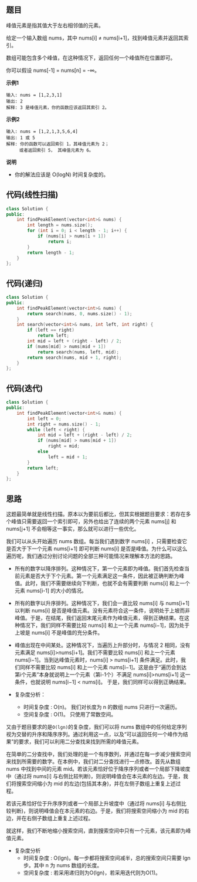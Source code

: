 ## 题目
峰值元素是指其值大于左右相邻值的元素。

给定一个输入数组 nums，其中 nums[i] ≠ nums[i+1]，找到峰值元素并返回其索引。

数组可能包含多个峰值，在这种情况下，返回任何一个峰值所在位置即可。

你可以假设 nums[-1] = nums[n] = -∞。

**示例1**
```
输入: nums = [1,2,3,1]
输出: 2
解释: 3 是峰值元素，你的函数应该返回其索引 2。
```

**示例2**
```
输入: nums = [1,2,1,3,5,6,4]
输出: 1 或 5 
解释: 你的函数可以返回索引 1，其峰值元素为 2；
     或者返回索引 5， 其峰值元素为 6。
```

**说明**
* 你的解法应该是 O(logN) 时间复杂度的。

## 代码(线性扫描)
```C++
class Solution {
public:
    int findPeakElement(vector<int>& nums) {
        int length = nums.size();
        for (int i = 0; i < length - 1; i++) {
            if (nums[i] > nums[i + 1])
                return i;
        }
        return length - 1;
    }
};
```

## 代码(递归)
```C++
class Solution {
public:
    int findPeakElement(vector<int>& nums) {
        return search(nums, 0, nums.size() - 1);
    }
    int search(vector<int>& nums, int left, int right) {
        if (left == right)
            return left;
        int mid = left + (right - left) / 2;
        if (nums[mid] > nums[mid + 1])
            return search(nums, left, mid);
        return search(nums, mid + 1, right);  
    }
};
```

## 代码(迭代)
```C++
class Solution {
public:
    int findPeakElement(vector<int>& nums) {
        int left = 0;
        int right = nums.size() - 1;
        while (left < right) {
            int mid = left + (right - left) / 2;
            if (nums[mid] > nums[mid + 1])
                right = mid;
            else
                left = mid + 1;
        }
        return left;
    }
};
```

## 思路

这题最简单就是线性扫描。原本以为要前后都比，但其实根据题目要求：若存在多个峰值只需要返回一个索引即可，另外也给出了连续的两个元素 nums[j] 和 nums[j+1] 不会相等这一事实，那么就可以进行一些优化。

我们可以从头开始遍历 nums 数组。每当我们遇到数字 nums[i] ，只需要检查它是否大于下一个元素 nums[i+1] 即可判断 nums[i] 是否是峰值。为什么可以这么遍历呢，我们通过分别讨论问题的全部三种可能情况来理解本方法的思路。

* 所有的数字以降序排列。这种情况下，第一个元素即为峰值。我们首先检查当前元素是否大于下个元素。第一个元素满足这一条件，因此被正确判断为峰值。此时，我们不需要继续向下判断，也就不会有需要判断 nums[i] 和上一个元素 nums[i-1] 的大小的情况。
* 所有的数字以升序排列。这种情况下，我们会一直比较 nums[i] 与 nums[i+1] 以判断 nums[i] 是否是峰值元素。没有元素符合这一条件，说明处于上坡而非峰值。于是，在结尾，我们返回末尾元素作为峰值元素，得到正确结果。在这种情况下，我们同样不需要比较 nums[i] 和上一个元素 nums[i−1]，因为处于上坡是 nums[i] 不是峰值的充分条件。
* 峰值出现在中间某处。这种情况下，当遍历上升部分时，与情况 2 相同，没有元素满足 nums[i]>nums[i+1]。我们不需要比较 nums[i] 和上一个元素 nums[i−1]。当到达峰值元素时，nums[i] > nums[i+1] 条件满足。此时，我们同样不需要比较 nums[i] 和上一个元素 nums[i−1]。这是由于“遍历会到达第i个元素”本身就说明上一个元素（第i-1个）不满足 nums[i]>nums[i+1] 这一条件，也就说明 nums[i−1] < nums[i]。 于是，我们同样可以得到正确结果。

* 复杂度分析：
    * 时间复杂度 : O(n)。 我们对长度为 n 的数组 nums 只进行一次遍历。
    * 空间复杂度 : O(1)。 只使用了常数空间。

又由于题目要求的是`O(lgn)`的复杂度，我们可以将 nums 数组中的任何给定序列视为交替的升序和降序序列。通过利用这一点，以及“可以返回任何一个峰作为结果”的要求，我们可以利用二分查找来找到所需的峰值元素。

在简单的二分查找中，我们处理的是一个有序数列，并通过在每一步减少搜索空间来找到所需要的数字。在本例中，我们对二分查找进行一点修改。首先从数组 nums 中找到中间的元素 mid。若该元素恰好位于降序序列或者一个局部下降坡度中（通过将 nums[i] 与右侧比较判断)，则说明峰值会在本元素的左边。于是，我们将搜索空间缩小为 mid 的左边(包括其本身)，并在左侧子数组上重复上述过程。

若该元素恰好位于升序序列或者一个局部上升坡度中（通过将 nums[i] 与右侧比较判断)，则说明峰值会在本元素的右边。于是，我们将搜索空间缩小为 mid 的右边，并在右侧子数组上重复上述过程。

就这样，我们不断地缩小搜索空间，直到搜索空间中只有一个元素，该元素即为峰值元素。

* 复杂度分析
    * 时间复杂度 : O(lgn)。每一步都将搜索空间减半，总的搜索空间只需要 lgn 步。其中 n 为 nums 数组的长度。
    * 空间复杂度 : 若采用递归则为O(lgn)，若采用迭代则为O(1)。


